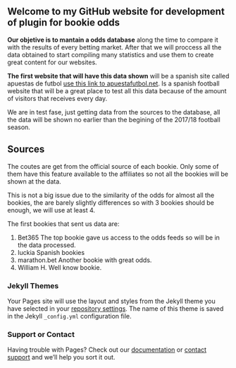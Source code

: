 ## Welcome to my GitHub website for development of plugin for bookie odds

**Our objetive is to mantain a odds database** along the time to compare it with the results of every betting market. After that we will proccess all the data obtained to start compiling many statistics and use them to create great content for our websites.

**The first website that will have this data shown** will be a spanish site called apuestas de futbol [use this link to apuestafutbol.net](https://www.apuestafutbol.net). Is a spanish football website that will be a great place to test all this data because of the amount of visitors that receives every day.

We are in test fase, just getting data from the sources to the database, all the data will be shown no earlier than the begining of the 2017/18 football season.

## Sources

The coutes are get from the official source of each bookie. Only some of them have this feature available to the affiliates so not all the bookies will be shown at the data.

This is not a big issue due to the similarity of the odds for almost all the bookies, the are barely slightly differences so with 3 bookies should be enough, we will use at least 4.

The first bookies that sent us data are:
1. Bet365
The top bookie gave us access to the odds feeds so will be in the data processed.
2. luckia
Spanish bookies
3. marathon.bet
Another bookie with great odds.
4. William H.
Well know bookie.

### Jekyll Themes

Your Pages site will use the layout and styles from the Jekyll theme you have selected in your [repository settings](https://github.com/moisty70/moisty70.github.io/settings). The name of this theme is saved in the Jekyll `_config.yml` configuration file.

### Support or Contact

Having trouble with Pages? Check out our [documentation](https://help.github.com/categories/github-pages-basics/) or [contact support](https://github.com/contact) and we’ll help you sort it out.
